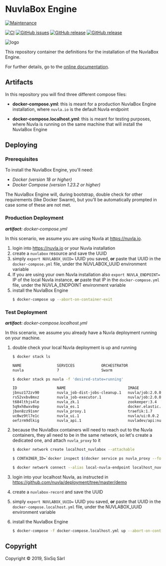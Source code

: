 # NuvlaBox Engine

[![Maintenance](https://img.shields.io/badge/Maintained%3F-yes-green.svg?style=for-the-badge)](https://github.com/nuvlabox/deployment/graphs/commit-activity)


[![CI](https://img.shields.io/travis/com/nuvlabox/deployment?style=for-the-badge&logo=travis-ci&logoColor=white)](https://travis-ci.com/nuvlabox/deployment)
[![GitHub issues](https://img.shields.io/github/issues/nuvlabox/deployment?style=for-the-badge&logo=github&logoColor=white)](https://GitHub.com/nuvlabox/deployment/issues/)
[![GitHub release](https://img.shields.io/github/release/nuvlabox/deployment?style=for-the-badge&logo=github&logoColor=white)](https://github.com/nuvlabox/deployment/releases/tag/1.1.0)
[![GitHub release](https://img.shields.io/github/release-date/nuvlabox/deployment?logo=github&logoColor=white&style=for-the-badge)](https://github.com/nuvlabox/deployment/releases)


![logo](https://media.sixsq.com/hubfs/SixSq_General/nuvlabox_logo_red_on_transparent_2500px.png)

This repository container the definitions for the installation of the NuvlaBox Engine.

For further details, go to the [online documentation](https://docs.nuvla.io/docs/dave/nuvlabox.html).

## Artifacts

In this repository you will find three different compose files:
 - **docker-compose.yml**: this is meant for a production NuvlaBox Engine installation, 
 where `nuvla.io` is the default Nuvla endpoint
 
 - **docker-compose.localhost.yml**: this is meant for testing purposes, where Nuvla is 
 running on the same machine that will install the NuvlaBox Engine
 
## Deploying

### Prerequisites 

To install the NuvlaBox Engine, you'll need:
 - *Docker (version 18 or higher)*
 - *Docker Compose (version 1.23.2 or higher)*
 
The NuvlaBox Engine will, during bootstrap, double check for other requirements (like 
Docker Swarm), but you'll be automatically prompted in case some of these are not met.


### Production Deployment

_**artifact:** docker-compose.yml_

In this scenario, we assume you are using Nuvla at https://nuvla.io.

 1. login into https://nuvla.io or your Nuvla installation
 2. create a `nuvlabox` resource and save the UUID
 3. simply `export NUVLABOX_UUID=` UUID you saved, **or** paste that UUID in the `docker-compose.yml` file, under the NUVLABOX_UUID environment variable
 4. If you are using your own Nuvla installation also `export NUVLA_ENDPOINT=` IP of the local Nuvla instance, **or** paste that IP in the `docker-compose.yml` file, under the NUVLA_ENDPOINT environment variable 
 5. install the NuvlaBox Engine
    ```bash
    $ docker-compose up --abort-on-container-exit
    ```

### Test Deployment

_**artifact:** docker-compose.localhost.yml_

In this scenario, we assume you already have a Nuvla deployment running on your machine.

 1. double check your local Nuvla deployment is up and running
    ```bash
    $ docker stack ls
    
    NAME                SERVICES            ORCHESTRATOR
    nuvla               7                   Swarm
    ```
    ```bash
    $ docker stack ps nuvla -f 'desired-state=running'
    
    ID                  NAME                            IMAGE                                                 NODE                    DESIRED STATE       CURRENT STATE            ERROR               PORTS
    jbnuz172zv90        nuvla_job-dist-jobs-cleanup.1   nuvla/job:2.0.0                                       linuxkit-025000000001   Running             Running 43 seconds ago                       
    rs52vxbv8mxz        nuvla_job-executor.1            nuvla/job:2.0.0                                       linuxkit-025000000001   Running             Running 45 seconds ago                       
    t684lthjs4le        nuvla_zk.1                      zookeeper:3.4                                         linuxkit-025000000001   Running             Running 2 minutes ago                        
    5q9xh8wxv8ep        nuvla_es.1                      docker.elastic.co/elasticsearch/elasticsearch:7.0.0   linuxkit-025000000001   Running             Running 2 minutes ago                        
    jbon8zz91smr        nuvla_proxy.1                   traefik:1.7                                           linuxkit-025000000001   Running             Running 2 minutes ago                        
    uc0wz9tl7e1c        nuvla_ui.1                      nuvla/ui:0.0.2                                        linuxkit-025000000001   Running             Running 3 minutes ago                        
    oefzrm9dlkig        nuvla_api.1                     nuvladev/api:nuvlabox-record                          linuxkit-025000000001   Running             Running 2 minutes ago        
    
    ```
    
 2. because the NuvlaBox containers will need to reach out to the Nuvla containers, they all need 
 to be in the same network, so let's create a dedicated one, and attach `nuvla_proxy` to it
 
    ```bash
    $ docker network create localhost_nuvlabox --attachable
    ```
    ```bash
    $ CONTAINER_ID=`docker inspect $(docker service ps nuvla_proxy --format '{{json .}}' | jq -r .ID) | jq -r .[].Status.ContainerStatus.ContainerID`

    $ docker network connect --alias local-nuvla-endpoint localhost_nuvlabox $CONTAINER_ID
    ```
    
 3. login into your localhost Nuvla, as instructed in https://github.com/nuvla/deployment/tree/master/demo
 4. create a `nuvlabox-record` and save the UUID
 5. simply `export NUVLABOX_UUID=` UUID you saved, **or** paste that UUID in the `docker-compose.localhost.yml` file, under the NUVLABOX_UUID environment variable
 6. install the NuvlaBox Engine
    ```bash
    $ docker-compose -f docker-compose.localhost.yml up --abort-on-container-exit
    ```


## Copyright

Copyright &copy; 2019, SixSq Sàrl
